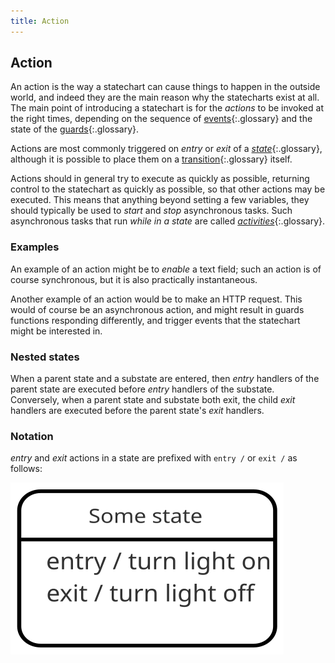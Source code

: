 ```yaml
---
title: Action
---
```


## Action

An action is the way a statechart can cause things to happen in the outside world, and indeed they are the main reason why the statecharts exist at all.  The main point of introducing a statechart is for the _actions_ to be invoked at the right times, depending on the sequence of [events](event.html){:.glossary} and the state of the [guards](guard.html){:.glossary}.

Actions are most commonly triggered on _entry_ or _exit_ of a [*state*](state.html){:.glossary}, although it is possible to place them on a [transition](transition.html){:.glossary} itself.

Actions should in general try to execute as quickly as possible, returning control to the statechart as quickly as possible, so that other actions may be executed.  This means that anything beyond setting a few variables, they should typically be used to _start_ and _stop_ asynchronous tasks.  Such asynchronous tasks that run _while in a state_ are called [*activities*](activity.html){:.glossary}.

### Examples

An example of an action might be to _enable_ a text field; such an action is of course synchronous, but it is also practically instantaneous.

Another example of an action would be to make an HTTP request.  This would of course be an asynchronous action, and might result in guards functions responding differently, and trigger events that the statechart might be interested in.

### Nested states

When a parent state and a substate are entered, then _entry_ handlers of the parent state are executed before _entry_ handlers of the substate.  Conversely, when a parent state and substate both exit, the child _exit_ handlers are executed before the parent state's _exit_ handlers.

### Notation

_entry_ and _exit_ actions in a state are prefixed with `entry /` or `exit /` as follows:

![Diagram depicting entry and exit handlers](entry-exit.svg)

